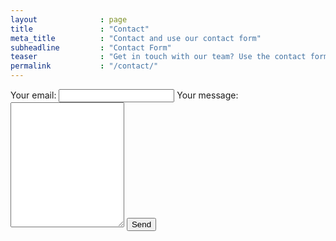 ```yaml
---
layout              : page
title               : "Contact"
meta_title          : "Contact and use our contact form"
subheadline         : "Contact Form"
teaser              : "Get in touch with our team? Use the contact form."
permalink           : "/contact/"
---
```


<form action="https://formspree.io/f/mbljrpjw" method="POST">
  <label>
    Your email:
    <input type="email" name="email">
  </label>
  <label>
    Your message:
    <textarea style="min-height:15em;" name="message"></textarea>
  </label>
  <button type="submit">Send</button>
</form>
